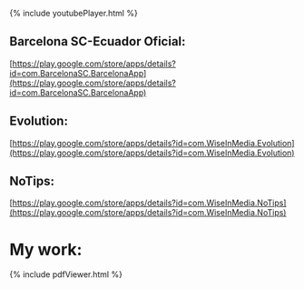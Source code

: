 

{% include youtubePlayer.html  %}

## Barcelona SC-Ecuador Oficial:

[https://play.google.com/store/apps/details?id=com.BarcelonaSC.BarcelonaApp](https://play.google.com/store/apps/details?id=com.BarcelonaSC.BarcelonaApp)

## Evolution:

[https://play.google.com/store/apps/details?id=com.WiseInMedia.Evolution](https://play.google.com/store/apps/details?id=com.WiseInMedia.Evolution)

## NoTips:

[https://play.google.com/store/apps/details?id=com.WiseInMedia.NoTips](https://play.google.com/store/apps/details?id=com.WiseInMedia.NoTips)

# My work:
{% include pdfViewer.html %}



